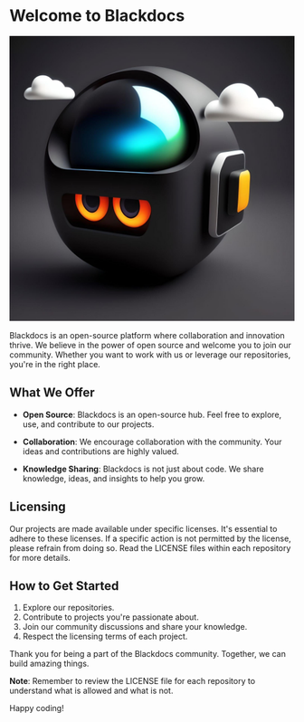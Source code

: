 # Welcome to Blackdocs

![Blackdocs Logo](./Images/fotor-ai-20230915144542.jpg)

Blackdocs is an open-source platform where collaboration and innovation thrive. We believe in the power of open source and welcome you to join our community. Whether you want to work with us or leverage our repositories, you're in the right place.

## What We Offer

- **Open Source**: Blackdocs is an open-source hub. Feel free to explore, use, and contribute to our projects.

- **Collaboration**: We encourage collaboration with the community. Your ideas and contributions are highly valued.

- **Knowledge Sharing**: Blackdocs is not just about code. We share knowledge, ideas, and insights to help you grow.

## Licensing

Our projects are made available under specific licenses. It's essential to adhere to these licenses. If a specific action is not permitted by the license, please refrain from doing so. Read the LICENSE files within each repository for more details.

## How to Get Started

1. Explore our repositories.
2. Contribute to projects you're passionate about.
3. Join our community discussions and share your knowledge.
4. Respect the licensing terms of each project.

Thank you for being a part of the Blackdocs community. Together, we can build amazing things.

**Note**: Remember to review the LICENSE file for each repository to understand what is allowed and what is not.

Happy coding!
